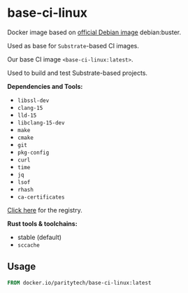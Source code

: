 # base-ci-linux

Docker image based on [official Debian image](https://hub.docker.com/_/debian) debian:buster.

Used as base for `Substrate`-based CI images.

Our base CI image `<base-ci-linux:latest>`.

Used to build and test Substrate-based projects.

**Dependencies and Tools:**

- `libssl-dev`
- `clang-15`
- `lld-15`
- `libclang-15-dev`
- `make`
- `cmake`
- `git`
- `pkg-config`
- `curl`
- `time`
- `jq`
- `lsof`
- `rhash`
- `ca-certificates`

[Click here](https://hub.docker.com/repository/docker/paritytech/base-ci-linux) for the registry.

**Rust tools & toolchains:**

- stable (default)
- `sccache`

## Usage

```Dockerfile
FROM docker.io/paritytech/base-ci-linux:latest
```
